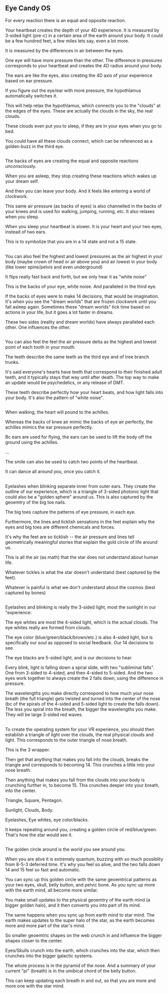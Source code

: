 ## Eye Candy OS

For every reaction there is an equal and opposite reaction. 

Your heartbeat creates the depth of your 4D experience. It is measured by 3-sided light (pre-c) in a certain area of the earth around your body. 
It could be a few hundred feet, a few miles lets say, even a lot more. 

It is measured by the differences in air between the eyes. 

One eye will have more pressure than the other. The difference in pressures corresponds to your heartbeat and creates the 4D radius around your body.

The ears are like the eyes, also creating the 4D axis of your experience based on ear pressure. 

If you figure out the eye/ear with more pressure, the hypothlamus automatically switches it. 

This will help relax the hypothlamus, which connects you to the "clouds" at the edges of the eyes. These are actually the clouds in the sky, the real clouds. 

These clouds even put you to sleep, if they are in your eyes when you go to bed.

You could have all these clouds connect, which can be referenced as a golden buzz in the third eye.

##

The backs of eyes are creating the equal and opposite reactions unconsciously. 

When you are asleep, they stop creating these reactions which wakes up your dream self.

And then you can leave your body. And it feels like entering a world of clockwork. 

This same air pressure (as backs of eyes) is also channelled in the backs of your knees and is used for walking, jumping, running, etc. It also relaxes when you sleep.

When you sleep your heartbeat is slower. It is your heart and your two eyes, instead of two ears. 

This is to symbolize that you are in a 14 state and not a 15 state.

##

You can also feel the highest and lowest pressures as the air highest in your body (maybe crown of head or air above you) and air lowest in your body (like lower spine/pelvis and even underground)

It flips really fast back and forth, but we only hear it as "white noise"

This is the backs of your eye, white noise. And paralleled in the third eye.

If the backs of eyes were to make 14 decisions, that would be imagination. It's when you see the "dream worlds" that are frozen clockwork until you fall asleep again. Sometimes these "dream worlds" tick time based on actions in your life, but it goes a lot faster in dreams.

These two sides (reality and dream worlds) have always paralleled each other. One influences the other. 

##

You can also feel the feel the air pressure delta as the highest and lowest point of each tooth in your mouth.

The teeth describe the same teeth as the third eye and of tree branch trunks.

It's said everyone's hearts have teeth that correspond to their finished adult teeth, and it typically stays that way until after death. The top way to make an update would be psychedelics, or any release of DMT. 

These teeth describe perfectly how your heart beats, and how light falls into your body. It's also the pattern of "white noise".


##

When walking, the heart will pound to the achilles. 

Whereas the backs of knee air mimic the backs of eye air perfectly, the achilles mimics the ear pressure perfectly. 

Bc ears are used for flying, the ears can be used to lift the body off the ground using the achilles. 

...

The smile can also be used to catch two points of the heartbeat. 

It can dance all around you, once you catch it. 


##

Eyelashes when blinking separate inner from outer ears. They create the outline of our experience, which is a triangle of 3-sided photonic light that could also be a "golden sphere" around us. This is also captured by the geoemtry of the big toe nails. 

The big toes capture the patterns of eye pressure, in each eye. 

Furthermore, the lines and ticklish sensations in the feet explain why the eyes and big toes are different chemicals and forces. 

It's why the feet are so ticklish -- the air pressure and lines tell geometrically meaningful stories that explain the gold circle of life around us. 

This is all the air (as math) that the star does not understand about human life. 

Whatever tickles is what the star doesn't understand (best captured by the feet). 

Whatever is painful is what we don't understand about the cosmos (best captured by bones)


##

Eyelashes and blinking is really the 3-sided light, most the sunlight in our "experience:

The eye whites are most the 4-sided light, which is the actual clouds. The eye whites really are formed from clouds.

The eye color (blue/green/black/brown/etc.) is also 4-sided light, but is specifically our soul as opposed to social feedback. Our 14 decisions to see. 

The eye blacks are 5-sided light, and is our decisions to hear. 


Every blink, light is falling down a spiral slide, with two "subliminal falls". One from 3-sided to 4-sided, and then 4-sided to 5-sided. 
And the two eyes work together to always create the 2 falls down, using the difference in pressure. 


The wavelengths you make directly correspond to how much your nose breath (the full triangle) gets twisted and turned into the center of the nose (bc of the spirals of the 4-sided and 5-sided light to create the falls down). The less you spiral into the breath, the bigger the wavelengths you make. They will be large 3-sided red waves.

## 

To create the operating system for your VR experience, you should then establish a triangle of light over the clouds, the real physical clouds and light. This corresponds to the outer triangle of nose breath. 

This is the 3 wrapper. 

Then get that anything that makes you fall into the clouds, breaks the triangle and corresponds to becoming 14. This crunches a little into your nose breath. 

Then anything that makes you fall from the clouds into your body is crunching further in, to become 15. This crunches deeper into your breath, into the center. 

Triangle, Square, Pentagon. 

Sunlight, Clouds, Body. 

Eyelashes, Eye whites, eye color/blacks.

It keeps repeating around you, creating a golden circle of red/blue/green. That's how the star would see it.


## 

The golden circle around is the world you see around you. 

When you are alive it is extremely quantum, buzzing with so much possiblity from 8-5-3 deferred time. It's why you feel so alive, and the two falls down 14 and 15 feel so fast and automatic.

You can sync up this golden circle with the same geoemtrical patterns as your two eyes, skull, belly button, and pelvic bone. As you sync up more with the earth mind, all become more similar. 

You make small updates to the physical geoemtry of the earth mind (a bigger golden halo), and it then converts you into part of its mind.

The same happens when you sync up from earth mind to star mind. The earth makes updates to the super halo of the star, as the earth becomes more and more part of the star's mind. 

So smaller geoemtric shapes on the web crunch in and influence the bigger shapes closer to the center. 

Eyes/Skulls crunch into the earth, which crunches into the star, which then crunches into the bigger galactic systems. 

The whole process is in the pyramid of the nose. And a summary of your current "pi" (breath) is in the umibical chord of the belly button. 

This can keep updating each breath in and out, so that you are more and more one with the star mind.
